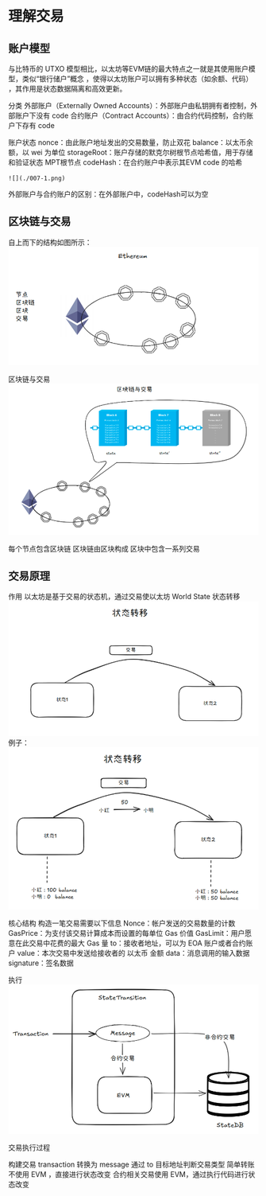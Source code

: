 # 理解交易

## 账户模型

与比特币的 UTXO 模型相比，以太坊等EVM链的最大特点之一就是其使用账户模型，类似“银行储户”概念 ，使得以太坊账户可以拥有多种状态（如余额、代码） ，其作用是状态数据隔离和高效更新。

分类
    外部账户（Externally Owned Accounts）：外部账户由私钥拥有者控制，外部账户下没有 code
    合约账户（Contract Accounts）：由合约代码控制，合约账户下存有 code

账户状态
    nonce：由此账户地址发出的交易数量，防止双花
    balance：以太币余额，以 wei 为单位
    storageRoot：账户存储的默克尔树根节点哈希值，用于存储和验证状态  MPT根节点
    codeHash：在合约账户中表示其EVM code 的哈希

    ![](./007-1.png)

外部账户与合约账户的区别：在外部账户中，codeHash可以为空

## 区块链与交易

自上而下的结构如图所示：
    ![ethereum](./007-2.png)

区块链与交易
    ![区块链与交易](./007-3.png)

每个节点包含区块链
区块链由区块构成
区块中包含一系列交易

## 交易原理

作用
以太坊是基于交易的状态机，通过交易使以太坊 World State 状态转移
    ![](./007-4.png)
例子：
    ![](./007-5.png)

核心结构
构造一笔交易需要以下信息
Nonce：帐户发送的交易数量的计数
GasPrice：为支付该交易计算成本而设置的每单位 Gas 价值
GasLimit：用户愿意在此交易中花费的最大 Gas 量
to：接收者地址，可以为 EOA 账户或者合约账户
value：本次交易中发送给接收者的 以太币 金额
data：消息调用的输入数据
signature：签名数据

执行
    ![](./007-6.png)

交易执行过程

构建交易
transaction 转换为 message
通过 to 目标地址判断交易类型
    简单转账不使用 EVM ，直接进行状态改变
    合约相关交易使用 EVM，通过执行代码进行状态改变
